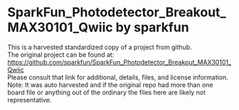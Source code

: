 
# SparkFun_Photodetector_Breakout_MAX30101_Qwiic by sparkfun  
This is a harvested standardized copy of a project from github.  
The original project can be found at:  
https://github.com/sparkfun/SparkFun_Photodetector_Breakout_MAX30101_Qwiic  
Please consult that link for additional, details, files, and license information.  
Note: It was auto harvested and if the original repo had more than one board file or anything out of the ordinary the files here are likely not representative.  
    